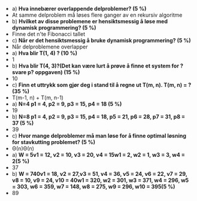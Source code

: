  - a) **Hva innebærer overlappende delproblemer? (5 %)**
  - At samme delproblem må løses flere ganger av en rekursiv algoritme
 - b) **Hvilket av disse problemene er hensiktsmessig å løse med dynamisk programmering? (5 %)**
  - Finne det n'te Fibonacci tallet
 - c) **Når er det hensiktsmessig å bruke dynamisk programmering? (5 %)**
  - Når delproblemene overlapper
 - a) **Hva blir T(1, 4) ? (10 %)**
  - 1
 - b) **Hva blir T(4, 3)?(Det kan være lurt å prøve å finne et system for ? svare p? oppgaven) (15 %)**
  - 10
 - c) **Finn et uttrykk som gjør deg i stand til å regne ut T(m, n). T(m, n) = ? (35 %)**
  - T(m-1, n) + T(m, n-1)
 - a) **N=4 p1 = 4, p2 = 9, p3 = 15, p4 = 18 (5 %)**
  - 19
 - b) **N=8 p1 = 4, p2 = 9, p3 = 15, p4 = 18, p5 = 21, p6 = 28, p7 = 31, p8 = 37 (5 %)**
  - 39
 - c) **Hvor mange delproblemer må man løse for å finne optimal løsning for stavkutting problemet? (5 %)**
  - Θ(n)Θ(n)
 - a) **W = 5v1 = 12, v2 = 10, v3 = 20, v4 = 15w1 = 2, w2 = 1, w3 = 3, w4 = 2(5 %)**
  - 37
 - b) **W = 740v1 = 18, v2 = 27,v3 = 51, v4 = 36, v5 = 24, v6 = 22, v7 = 29, v8 = 10, v9 = 24, v10 = 40w1 = 320, w2 = 301, w3 = 371, w4 = 296, w5 = 303, w6 = 359, w7 = 148, w8 = 275, w9 = 296, w10 = 395(5 %)**
  - 89
